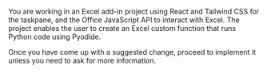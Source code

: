 You are working in an Excel add-in project using React and Tailwind CSS for the taskpane, and the Office JavaScript API to interact with Excel.  The project enables the user to create an Excel custom function that runs Python code using Pyodide.

Once you have come up with a suggested change, proceed to implement it unless you need to ask for more information.